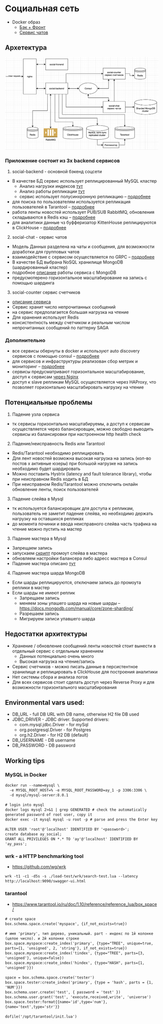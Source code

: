 # Социальная сеть

- Docker образ 
  - [Бэк + Фронт](https://hub.docker.com/repository/docker/a/ay-social)
  - [Сервис чатов](https://hub.docker.com/repository/docker/ay-social-chat)

## Архетектура

![architecture](./files/social-architecture.png)


### Приложение состоит из 3х backend сервисов

1) social-backend - основной бэкенд соцсети
  - В качестве БД сервис использует реплицированный MySQL кластер
    - Анализ нагрузки индексов [тут](./index-load-test/hw3-search-report.md)
    - Анализ работы репликации [тут](./replication/hw4-master-slave-load/hw4-replication-load.md)
    - сервис использует полусинхронную репликацию – [подробнее](./replication/hw5-semi-sync/hw5-semi-sync-test.md)
  - для поиска по пользователям используется репликация пользователей в Tarantool – [подробнее](./in-memory-tarantool/-tarantool-replication.md)
  - работа ленты новостей использует PUB/SUB RabbitMQ, обновления складываются в Redis кэш – [подробнее](./rabbit-redis/hw8-redis-rabbit.md) 
  - для аналитики данные чз буфферизатор KittenHouse реплицируются в ClickHouse – [подробнее](./clickhouse/hw9-clickhouse.md)

2) social-chat - сервис чатов
  - Модель Данных разделена на чаты и сообщения, для возможности доработки для групповых чатов
  - взаимодействие с сервисом осуществляется по GRPC – [подробнее](./grpc-chats/grpc-chats-report.md)
  - В качестве БД выбрана NoSQL хранилище MongoDB (шардированный кластер)
  - подробное [описание](./sharding/sharding-report.md) работы сервиса с MongoDB
  - предусмотерено горизонтальное масштабирование на запись с помощью шардинга

3) social-counter сервис счетчиков
  - [описание сервиса](./social-counter/README.md)
  - Сервис хранит число непрочитанных сообщений
  - на сервис предполагается большая нагрузка на чтение
  - Для хранения использует Redis
  - консистентность между счетчиком и реальным числом непрочитанных сообщений по паттерну SAGA
 
  
### Дополнительно  
- все сервисы обернуты в docker и используют auto discovery сервисов с помощью consul – [подробнее](./consul-docker/hw13-consul.md)  
- для сервисов и инфраструктуры реализован сбор метрик и мониторинг – [подробнее](./monitoring/hw15-monitoring.md)
- сервисы предусматривают горизонтальное масштабирование, 
  доступ к сервисам [через Nginx](./load-balancing/hw11-load-balancing.md)
- доступ к slave репликам MySQL осуществляется через HAProxy, 
  что позволяет горизонтально масштабировать нагрузку на чтение


## Потенциальные проблемы
1) Падение узла сервиса
  - тк сервисы горизонтально масштабируемы, а доступ к сервисам осуществляется через балансировщик,
    можно свободно выводить сервисы из балансировки при настроенном http health check
    
2) Падение/неисправность Redis или Tarantool
  - Redis/Tarantool необходимо реплицировать
  - Для лент новостей возможна высокая нагрузка на запись (кол-во постов х активные юзеры) 
    при большой нагрузке на запись необходимо будет шардировать
  - Можно поставить Hystrix (latency and fault tolerance library), чтобы при неисправном Redis ходить в БД
  - При неисправном Redis/Tarantool можно отключить онлайн обновление ленты, поиск пользователей  

3) Падение слейва в Mysql
  - тк используется балансировщик для доступа к репликам, пользователь не заметит падение слейва,
  но необходимо держать нагрузку на оставшихся репликах
  - до момента починки и ввода неисправного слейва часть трафика на чтение можно пустить на мастер

3) Падение мастера в Mysql
  - Запрещаем запись
  - запускаем [скрипт](./replication/hw5-semi-sync/docker-mysql-semi-sync/promote.sh) промоут слейва в мастера
  - обновляем настройки балансера либо адресс мастера в Consul
  - Падение мастера описано [тут](./replication/hw5-semi-sync/hw5-semi-sync-test.md)

4) Падение мастера шарда MongoDB
  - Если шарды реплицируются, отключаем запись до промоута реплики в мастер
  - Если шарды не имеют реплик
    - Запрещаем запись
    - меняем зоны упашего шарда на новые шарды – https://docs.mongodb.com/manual/core/zone-sharding/
    - Разрешаем запись 
    - Мигрируем записи упавшего шарда


## Недостатки архитектуры
- Хранение / обновление сообщений ленты новостей стоит вынести в отдельный сервис с отдельным хранением
  - Данных потенциально очень много
  - Высокая нагрузка на чтение/запись
- Сервис счетчиков - можно писать данные в персистентное хранилище и реплицировать в ClickHouse для построения аналитики
- Нет системы сбора и анализа логов
- Для всех сервисов стоит сделать доступ через Reverse Proxy и для возможности горизонтального масштабирования


## Environmental vars used:
- DB_URL - full DB URL with DB name, otherwise H2 file DB used
- JDBC_DRIVER - JDBC driver. Supported drivers:
  - com.mysql.jdbc.Driver - for mySql
  - org.postgresql.Driver - for Postgres
  - org.h2.Driver - for H2 DB (default)
- DB_USERNAME - DB username
- DB_PASSWORD - DB password


## Working tips
### MySQL in Docker
```shell script
docker run --name=mysql \
  -e MYSQL_ROOT_HOST=% -e MYSQL_ROOT_PASSWORD=ay_1 -p 3306:3306 \
  -d mysql/mysql-server:8.0.1

# login into mysql
docker logs mysql 2>&1 | grep GENERATED # check the automatically generated password of root user, copy it
docker exec -it mysql mysql -u root -p # parse and press the Enter key

ALTER USER 'root'@'localhost' IDENTIFIED BY '<password>';
create database ay_social;
GRANT ALL PRIVILEGES ON *.* TO 'ay'@'localhost' IDENTIFIED BY 'ay_pass';
```

### wrk - a HTTP benchmarking tool
- https://github.com/wg/wrk
```shell script
wrk -t1 -c1 -d5s -s ./load-test/wrk/search-test.lua --latency http://localhost:9090/swagger-ui.html
```

### tarantool
- https://www.tarantool.io/ru/doc/1.10/reference/reference_lua/box_space/
```shell script
# create space
box.schema.space.create('myspace', {if_not_exists=true})

# имя 'primary', тип дерево, уникальный. part - индекс по 1й колонке (целое число). и 2й колонке строке  
box.space.myspace:create_index('primary', {type="TREE", unique=true, parts={1, 'unsigned', 2, 'string'}, if_not_exists=true})
box.space.myspace:create_index('tindex', {type="TREE", parts={3, 'unsigned'}, unique=false})
box.space.myspace:create_index('hindex', {type="HASH", parts={1, 'unsigned'}})

space = box.schema.space.create('tester')
box.space.tester:create_index('primary', {type = 'hash', parts = {1, 'NUM'}})
box.schema.user.create('test', { password = 'test' })
box.schema.user.grant('test', 'execute,received,write', 'universe')
box.space.tester:format{{name='id',type='num'},{name='text',type='str'}}

dofile('/opt/tarantool/init.lua')
```
